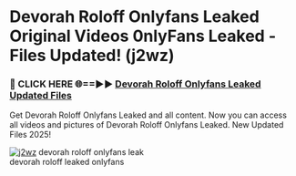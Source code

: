 # Devorah Roloff Onlyfans Leaked Original Videos 0nlyFans Leaked - Files Updated! (j2wz)

<h3>🔴 CLICK HERE 🌐==►► <a href="https://tinyurl.com/ms9xzufz" rel="nofollow">Devorah Roloff Onlyfans Leaked Updated Files</a></h3>

Get Devorah Roloff Onlyfans Leaked and all content. Now you can access all videos and pictures of Devorah Roloff Onlyfans Leaked. New Updated Files 2025!

[![j2wz](https://i.imgur.com/PQ7UWWw.gif)](https://tinyurl.com/ms9xzufz)
devorah roloff onlyfans leak<br>
devorah roloff leaked onlyfans
